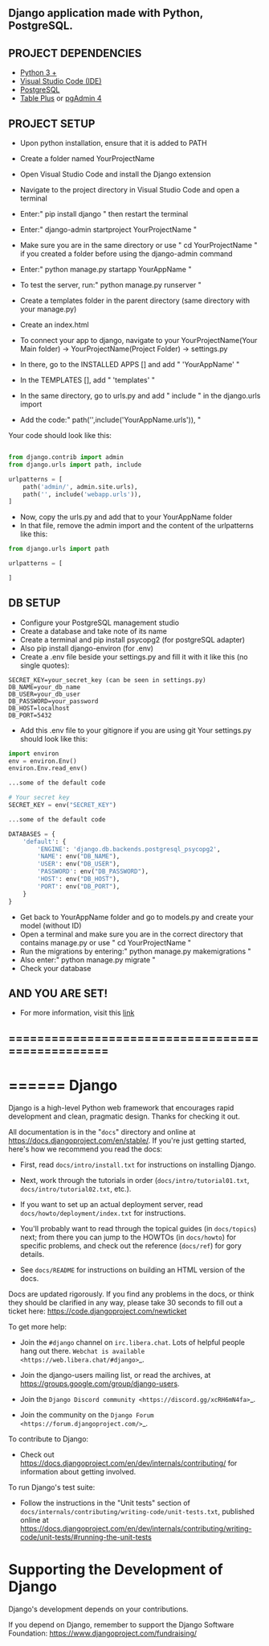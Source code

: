 ## Django application made with Python, PostgreSQL.

## PROJECT DEPENDENCIES
- [Python 3 +](https://www.python.org/downloads/)
- [Visual Studio Code (IDE)](https://visualstudio.microsoft.com/)
- [PostgreSQL](https://www.enterprisedb.com/downloads/postgres-postgresql-downloads)
- [Table Plus](https://tableplus.com/windows) or [pgAdmin 4](https://www.pgadmin.org/download/pgadmin-4-windows/)

## PROJECT SETUP
- Upon python installation, ensure that it is added to PATH
- Create a folder named YourProjectName
- Open Visual Studio Code and install the Django extension
- Navigate to the project directory in Visual Studio Code and open a terminal
- Enter:" pip install django " then restart the terminal
- Enter:" django-admin startproject YourProjectName "
- Make sure you are in the same directory or use " cd YourProjectName " if you created a folder before using the django-admin command
- Enter:" python manage.py startapp YourAppName "
- To test the server, run:" python manage.py runserver "
- Create a templates folder in the parent directory (same directory with your manage.py)
- Create an index.html

- To connect your app to django, navigate to your YourProjectName(Your Main folder) -> YourProjectName(Project Folder) -> settings.py
- In there, go to the INSTALLED APPS [] and add " 'YourAppName' "
- In the TEMPLATES [], add " 'templates' "

- In the same directory, go to urls.py and add " include " in the django.urls import
- Add the code:" path('',include('YourAppName.urls')), "

Your code should look like this:
```python

from django.contrib import admin
from django.urls import path, include

urlpatterns = [
    path('admin/', admin.site.urls),
    path('', include('webapp.urls')),
]
```

- Now, copy the urls.py and add that to your YourAppName folder
- In that file, remove the admin import and the content of the urlpatterns like this:

```python
from django.urls import path

urlpatterns = [

]
```

## DB SETUP
- Configure your PostgreSQL management studio
- Create a database and take note of its name
- Create a terminal and pip install psycopg2 (for postgreSQL adapter)
- Also pip install django-environ (for .env)
- Create a .env file beside your settings.py and fill it with it like this (no single quotes):

```
SECRET_KEY=your_secret_key (can be seen in settings.py)
DB_NAME=your_db_name
DB_USER=your_db_user
DB_PASSWORD=your_password
DB_HOST=localhost
DB_PORT=5432
```
- Add this .env file to your gitignore if you are using git
Your settings.py should look like this:

```python
import environ
env = environ.Env()
environ.Env.read_env()

...some of the default code

# Your secret key
SECRET_KEY = env("SECRET_KEY")

...some of the default code

DATABASES = {
    'default': {
        'ENGINE': 'django.db.backends.postgresql_psycopg2',
        'NAME': env("DB_NAME"),
        'USER': env("DB_USER"),
        'PASSWORD': env("DB_PASSWORD"),
        'HOST': env("DB_HOST"),
        'PORT': env("DB_PORT"),
    }
}
```

- Get back to YourAppName folder and go to models.py and create your model (without ID)
- Open a terminal and make sure you are in the correct directory that contains manage.py or use " cd YourProjectName "
- Run the migrations by entering:" python manage.py makemigrations "
- Also enter:" python manage.py migrate "
- Check your database

## AND YOU ARE SET!
- For more information, visit this [link](https://stackpython.medium.com/how-to-start-django-project-with-a-database-postgresql-aaa1d74659d8)

## =================================================
======
Django
======

Django is a high-level Python web framework that encourages rapid development
and clean, pragmatic design. Thanks for checking it out.

All documentation is in the "``docs``" directory and online at
https://docs.djangoproject.com/en/stable/. If you're just getting started,
here's how we recommend you read the docs:

* First, read ``docs/intro/install.txt`` for instructions on installing Django.

* Next, work through the tutorials in order (``docs/intro/tutorial01.txt``,
  ``docs/intro/tutorial02.txt``, etc.).

* If you want to set up an actual deployment server, read
  ``docs/howto/deployment/index.txt`` for instructions.

* You'll probably want to read through the topical guides (in ``docs/topics``)
  next; from there you can jump to the HOWTOs (in ``docs/howto``) for specific
  problems, and check out the reference (``docs/ref``) for gory details.

* See ``docs/README`` for instructions on building an HTML version of the docs.

Docs are updated rigorously. If you find any problems in the docs, or think
they should be clarified in any way, please take 30 seconds to fill out a
ticket here: https://code.djangoproject.com/newticket

To get more help:

* Join the ``#django`` channel on ``irc.libera.chat``. Lots of helpful people
  hang out there. `Webchat is available <https://web.libera.chat/#django>`_.

* Join the django-users mailing list, or read the archives, at
  https://groups.google.com/group/django-users.

* Join the `Django Discord community <https://discord.gg/xcRH6mN4fa>`_.

* Join the community on the `Django Forum <https://forum.djangoproject.com/>`_.

To contribute to Django:

* Check out https://docs.djangoproject.com/en/dev/internals/contributing/ for
  information about getting involved.

To run Django's test suite:

* Follow the instructions in the "Unit tests" section of
  ``docs/internals/contributing/writing-code/unit-tests.txt``, published online at
  https://docs.djangoproject.com/en/dev/internals/contributing/writing-code/unit-tests/#running-the-unit-tests

Supporting the Development of Django
====================================

Django's development depends on your contributions.

If you depend on Django, remember to support the Django Software Foundation: https://www.djangoproject.com/fundraising/


